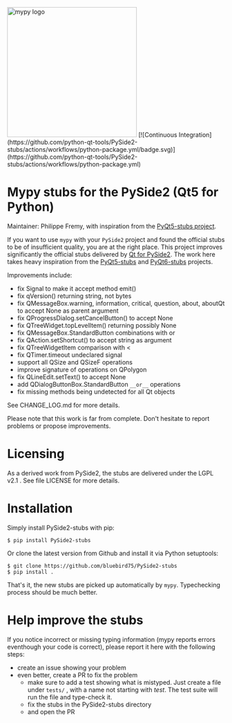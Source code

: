 <img src="http://mypy-lang.org/static/mypy_light.svg" alt="mypy logo" width="300px"/>
[![Continuous Integration](https://github.com/python-qt-tools/PySide2-stubs/actions/workflows/python-package.yml/badge.svg)](https://github.com/python-qt-tools/PySide2-stubs/actions/workflows/python-package.yml)


# Mypy stubs for the PySide2 (Qt5 for Python)

Maintainer: Philippe Fremy, with inspiration from the [PyQt5-stubs project](https://github.com/python-qt-tools/PyQt5-stubs/).

If you want to use `mypy` with your `PySide2` project and found the official stubs to be of insufficient quality, 
you are at the right place. This project improves significantly the official stubs delivered by [Qt for PySide2](https://pypi.org/project/PySide2/).
The work here takes heavy inspiration from the [PyQt5-stubs](https://github.com/python-qt-tools/PyQt5-stubs/) and [PyQt6-stubs](https://github.com/python-qt-tools/PyQt6-stubs/) projects.

Improvements include:
* fix Signal to make it accept method emit()
* fix qVersion() returning string, not bytes
* fix QMessageBox.warning, information, critical, question, about, aboutQt to accept None as parent argument
* fix QProgressDialog.setCancelButton() to accept None
* fix QTreeWidget.topLevelItem() returning possibly None
* fix QMessageBox.StandardButton combinations with or
* fix QAction.setShortcut() to accept string as argument
* fix QTreeWidgetItem comparison with <
* fix QTimer.timeout undeclared signal
* support all QSize and QSizeF operations
* improve signature of operations on QPolygon
* fix QLineEdit.setText() to accept None
* add QDialogButtonBox.StandardButton `__or__` operations
* fix missing methods being undetected for all Qt objects

See CHANGE_LOG.md for more details.

Please note that this work is far from complete. Don't hesitate to report problems or propose improvements.


# Licensing
As a derived work from PySide2, the stubs are delivered under the LGPL v2.1 . See file LICENSE for more details.


# Installation

Simply install PySide2-stubs with pip:

    $ pip install PySide2-stubs

Or clone the latest version from Github and install it via Python setuptools:

    $ git clone https://github.com/bluebird75/PySide2-stubs
    $ pip install .

That's it, the new stubs are picked up automatically by `mypy`. Typechecking process should be much better.


# Help improve the stubs

If you notice incorrect or missing typing information (mypy reports errors eventhough your code is correct), please report it
here with the following steps:

* create an issue showing your problem
* even better, create a PR to fix the problem
    * make sure to add a test showing what is mistyped. Just create a file under `tests/` , with a name
      not starting with *test*. The test suite will run the file and type-check it.
    * fix the stubs in the PySide2-stubs directory
    * and open the PR


